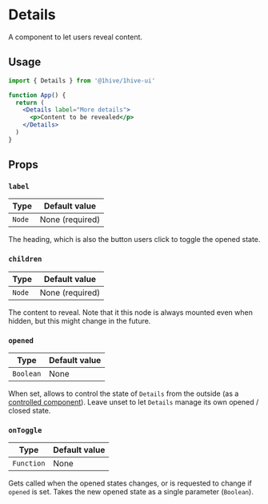 # Details

A component to let users reveal content.

## Usage

```jsx
import { Details } from '@1hive/1hive-ui'

function App() {
  return (
    <Details label="More details">
      <p>Content to be revealed</p>
    </Details>
  )
}
```

## Props

### `label`

| Type   | Default value   |
| ------ | --------------- |
| `Node` | None (required) |

The heading, which is also the button users click to toggle the opened state.

### `children`

| Type   | Default value   |
| ------ | --------------- |
| `Node` | None (required) |

The content to reveal. Note that it this node is always mounted even when hidden, but this might change in the future.

### `opened`

| Type      | Default value |
| --------- | ------------- |
| `Boolean` | None          |

When set, allows to control the state of `Details` from the outside (as a [controlled component](https://reactjs.org/docs/forms.html#controlled-components)). Leave unset to let `Details` manage its own opened / closed state.

### `onToggle`

| Type       | Default value |
| ---------- | ------------- |
| `Function` | None          |

Gets called when the opened states changes, or is requested to change if `opened` is set. Takes the new opened state as a single parameter (`Boolean`).
